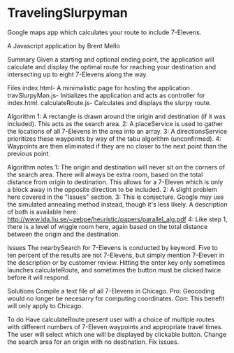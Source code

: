 TravelingSlurpyman
==================

Google maps app which calculates your route to include 7-Elevens.


A Javascript application by Brent Mello


Summary
Given a starting and optional ending point, the application will calculate and display the optimal route for reaching your destination and intersecting up to eight 7-Elevens along the way.


Files
index.html- A minimalistic page for hosting the application.
travSlurpyMan.js- Initializes the application and acts as controller for index.html.
calculateRoute.js- Calculates and displays the slurpy route.


Algorithm
1: A rectangle is drawn around the origin and destination (if it was included). This acts as the search area.
2: A placeService is used to gather the locations of all 7-Elevens in the area into an array.
3: A directionsService prioritizes these waypoints by way of the tabu algorithm (unconfirmed).
4: Waypoints are then eliminated if they are no closer to the next point than the previous point.

Algorithm notes
1: The origin and destination will never sit on the corners of the search area. There will always be extra room, based on the total distance from origin to destination. This allows for a 7-Eleven which is only a block away in the opposite direction to be included.
2: A slight problem here covered in the "Issues" section.
3: This is conjecture. Google may use the simulated annealing method instead, though it's less likely. A description of both is available here: http://www.ida.liu.se/~zebpe/heuristic/papers/parallel_alg.pdf
4: Like step 1, there is a level of wiggle room here, again based on the total distance between the origin and the destination.


Issues
The nearbySearch for 7-Elevens is conducted by keyword. Five to ten percent of the results are not 7-Elevens, but simply mention 7-Eleven in the description or by customer review.
Hitting the enter key only sometimes launches calculateRoute, and sometimes the button must be clicked twice before it will respond.

Solutions
Compile a text file of all 7-Elevens in Chicago. Pro: Geocoding would no longer be necesarry for computing coordinates. Con: This benefit will only apply to Chicago.


To do
Have calculateRoute present user with a choice of multiple routes with different numbers of 7-Eleven waypoints and appropriate travel times. The user will select which one will be displayed by clickable button.
Change the search area for an origin with no destination.
Fix issues.
